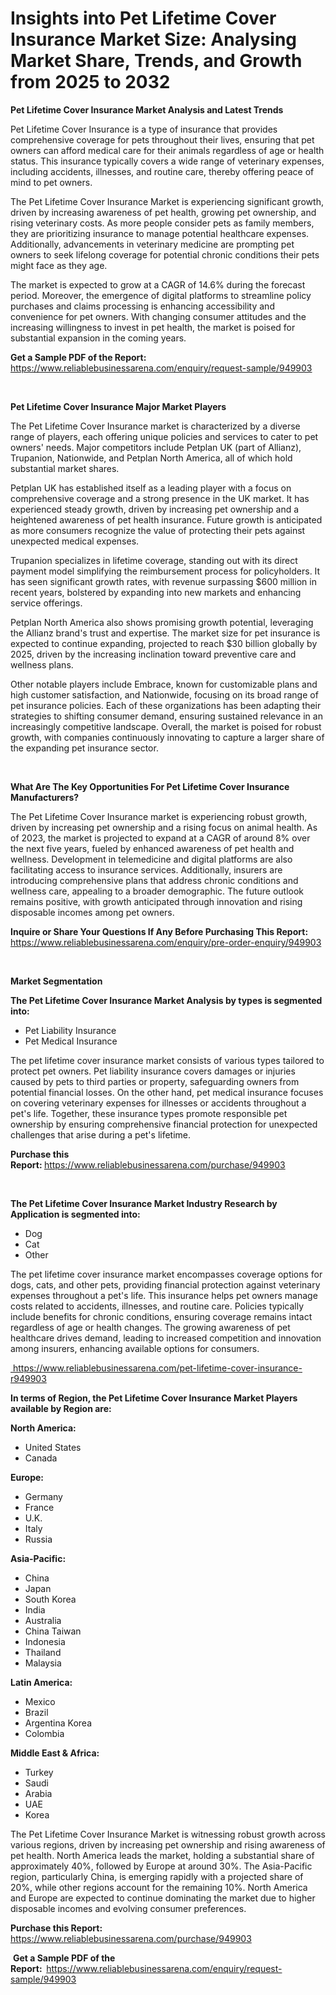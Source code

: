 <p><h1>Insights into Pet Lifetime Cover Insurance Market Size: Analysing Market Share, Trends, and Growth from 2025 to 2032</h1></p><p><strong>Pet Lifetime Cover Insurance Market Analysis and Latest Trends</strong></p>
<p><p>Pet Lifetime Cover Insurance is a type of insurance that provides comprehensive coverage for pets throughout their lives, ensuring that pet owners can afford medical care for their animals regardless of age or health status. This insurance typically covers a wide range of veterinary expenses, including accidents, illnesses, and routine care, thereby offering peace of mind to pet owners.</p><p>The Pet Lifetime Cover Insurance Market is experiencing significant growth, driven by increasing awareness of pet health, growing pet ownership, and rising veterinary costs. As more people consider pets as family members, they are prioritizing insurance to manage potential healthcare expenses. Additionally, advancements in veterinary medicine are prompting pet owners to seek lifelong coverage for potential chronic conditions their pets might face as they age.</p><p>The market is expected to grow at a CAGR of 14.6% during the forecast period. Moreover, the emergence of digital platforms to streamline policy purchases and claims processing is enhancing accessibility and convenience for pet owners. With changing consumer attitudes and the increasing willingness to invest in pet health, the market is poised for substantial expansion in the coming years.</p></p>
<p><strong>Get a Sample PDF of the Report:&nbsp;</strong> <a href="https://www.reliablebusinessarena.com/enquiry/request-sample/949903?utm_campaign=3262&utm_medium=2&utm_source=Github&utm_content=ia&utm_term=16042025&utm_id=pet-lifetime-cover-insurance">https://www.reliablebusinessarena.com/enquiry/request-sample/949903</a></p>
<p>&nbsp;</p>
<p><strong>Pet Lifetime Cover Insurance Major Market Players</strong></p>
<p><p>The Pet Lifetime Cover Insurance market is characterized by a diverse range of players, each offering unique policies and services to cater to pet owners' needs. Major competitors include Petplan UK (part of Allianz), Trupanion, Nationwide, and Petplan North America, all of which hold substantial market shares. </p><p>Petplan UK has established itself as a leading player with a focus on comprehensive coverage and a strong presence in the UK market. It has experienced steady growth, driven by increasing pet ownership and a heightened awareness of pet health insurance. Future growth is anticipated as more consumers recognize the value of protecting their pets against unexpected medical expenses.</p><p>Trupanion specializes in lifetime coverage, standing out with its direct payment model simplifying the reimbursement process for policyholders. It has seen significant growth rates, with revenue surpassing $600 million in recent years, bolstered by expanding into new markets and enhancing service offerings.</p><p>Petplan North America also shows promising growth potential, leveraging the Allianz brand's trust and expertise. The market size for pet insurance is expected to continue expanding, projected to reach $30 billion globally by 2025, driven by the increasing inclination toward preventive care and wellness plans.</p><p>Other notable players include Embrace, known for customizable plans and high customer satisfaction, and Nationwide, focusing on its broad range of pet insurance policies. Each of these organizations has been adapting their strategies to shifting consumer demand, ensuring sustained relevance in an increasingly competitive landscape. Overall, the market is poised for robust growth, with companies continuously innovating to capture a larger share of the expanding pet insurance sector.</p></p>
<p>&nbsp;</p>
<p><strong>What Are The Key Opportunities For Pet Lifetime Cover Insurance Manufacturers?</strong></p>
<p><p>The Pet Lifetime Cover Insurance market is experiencing robust growth, driven by increasing pet ownership and a rising focus on animal health. As of 2023, the market is projected to expand at a CAGR of around 8% over the next five years, fueled by enhanced awareness of pet health and wellness. Development in telemedicine and digital platforms are also facilitating access to insurance services. Additionally, insurers are introducing comprehensive plans that address chronic conditions and wellness care, appealing to a broader demographic. The future outlook remains positive, with growth anticipated through innovation and rising disposable incomes among pet owners.</p></p>
<p><strong>Inquire or Share Your Questions If Any Before Purchasing This Report:</strong> <a href="https://www.reliablebusinessarena.com/enquiry/pre-order-enquiry/949903?utm_campaign=3262&utm_medium=2&utm_source=Github&utm_content=ia&utm_term=16042025&utm_id=pet-lifetime-cover-insurance">https://www.reliablebusinessarena.com/enquiry/pre-order-enquiry/949903</a></p>
<p>&nbsp;</p>
<p><strong>Market Segmentation</strong></p>
<p><strong>The Pet Lifetime Cover Insurance Market Analysis by types is segmented into:</strong></p>
<p><ul><li>Pet Liability Insurance</li><li>Pet Medical Insurance</li></ul></p>
<p><p>The pet lifetime cover insurance market consists of various types tailored to protect pet owners. Pet liability insurance covers damages or injuries caused by pets to third parties or property, safeguarding owners from potential financial losses. On the other hand, pet medical insurance focuses on covering veterinary expenses for illnesses or accidents throughout a pet's life. Together, these insurance types promote responsible pet ownership by ensuring comprehensive financial protection for unexpected challenges that arise during a pet's lifetime.</p></p>
<p><strong>Purchase this Report:&nbsp;</strong><a href="https://www.reliablebusinessarena.com/purchase/949903?utm_campaign=3262&utm_medium=2&utm_source=Github&utm_content=ia&utm_term=16042025&utm_id=pet-lifetime-cover-insurance">https://www.reliablebusinessarena.com/purchase/949903</a></p>
<p>&nbsp;</p>
<p><strong>The Pet Lifetime Cover Insurance Market Industry Research by Application is segmented into:</strong></p>
<p><ul><li>Dog</li><li>Cat</li><li>Other</li></ul></p>
<p><p>The pet lifetime cover insurance market encompasses coverage options for dogs, cats, and other pets, providing financial protection against veterinary expenses throughout a pet's life. This insurance helps pet owners manage costs related to accidents, illnesses, and routine care. Policies typically include benefits for chronic conditions, ensuring coverage remains intact regardless of age or health changes. The growing awareness of pet healthcare drives demand, leading to increased competition and innovation among insurers, enhancing available options for consumers.</p></p>
<p><a href="https://www.reliablebusinessarena.com/pet-lifetime-cover-insurance-r949903?utm_campaign=3262&utm_medium=2&utm_source=Github&utm_content=ia&utm_term=16042025&utm_id=pet-lifetime-cover-insurance">&nbsp;https://www.reliablebusinessarena.com/pet-lifetime-cover-insurance-r949903</a></p>
<p><strong>In terms of Region, the Pet Lifetime Cover Insurance Market Players available by Region are:</strong></p>
<p>
    <p> <strong> North America: </strong>
        <ul>
            <li>United States</li>
            <li>Canada</li>
        </ul>
        </p> 
    <p> <strong> Europe: </strong>
        <ul>
            <li>Germany</li>
            <li>France</li>
            <li>U.K.</li>
            <li>Italy</li>
            <li>Russia</li>
        </ul>
        </p> 
    <p> <strong> Asia-Pacific: </strong>
        <ul>
            <li>China</li>
            <li>Japan</li>
            <li>South Korea</li>
            <li>India</li>
            <li>Australia</li>
            <li>China Taiwan</li>
            <li>Indonesia</li>
            <li>Thailand</li>
            <li>Malaysia</li>
        </ul>
        </p> 
    <p> <strong> Latin America: </strong>
        <ul>
            <li>Mexico</li>
            <li>Brazil</li>
            <li>Argentina Korea</li>
            <li>Colombia</li>
        </ul>
        </p> 
    <p> <strong> Middle East & Africa: </strong>
        <ul>
            <li>Turkey</li>
            <li>Saudi</li>
            <li>Arabia</li>
            <li>UAE</li>
            <li>Korea</li>
        </ul>
    </p>
    </p>
<p><p>The Pet Lifetime Cover Insurance Market is witnessing robust growth across various regions, driven by increasing pet ownership and rising awareness of pet health. North America leads the market, holding a substantial share of approximately 40%, followed by Europe at around 30%. The Asia-Pacific region, particularly China, is emerging rapidly with a projected share of 20%, while other regions account for the remaining 10%. North America and Europe are expected to continue dominating the market due to higher disposable incomes and evolving consumer preferences.</p></p>
<p><strong>Purchase this Report: </strong><a href="https://www.reliablebusinessarena.com/purchase/949903?utm_campaign=3262&utm_medium=2&utm_source=Github&utm_content=ia&utm_term=16042025&utm_id=pet-lifetime-cover-insurance">https://www.reliablebusinessarena.com/purchase/949903</a></p>
<p>&nbsp;<strong>Get a Sample PDF of the Report:&nbsp;&nbsp;</strong><a href="https://www.reliablebusinessarena.com/enquiry/request-sample/949903?utm_campaign=3262&utm_medium=2&utm_source=Github&utm_content=ia&utm_term=16042025&utm_id=pet-lifetime-cover-insurance">https://www.reliablebusinessarena.com/enquiry/request-sample/949903</a></p>
<p><strong></strong></p>
<p><p></p><p></p><p></p></p>